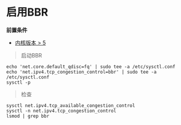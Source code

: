# 启用BBR
**前置条件**
* [内核版本 > 5](更新内核.md)

> 启动BBR
```shell
echo 'net.core.default_qdisc=fq' | sudo tee -a /etc/sysctl.conf
echo 'net.ipv4.tcp_congestion_control=bbr' | sudo tee -a /etc/sysctl.conf
sysctl -p
```

> 检查
```shell
sysctl net.ipv4.tcp_available_congestion_control
sysctl -n net.ipv4.tcp_congestion_control
lsmod | grep bbr
```